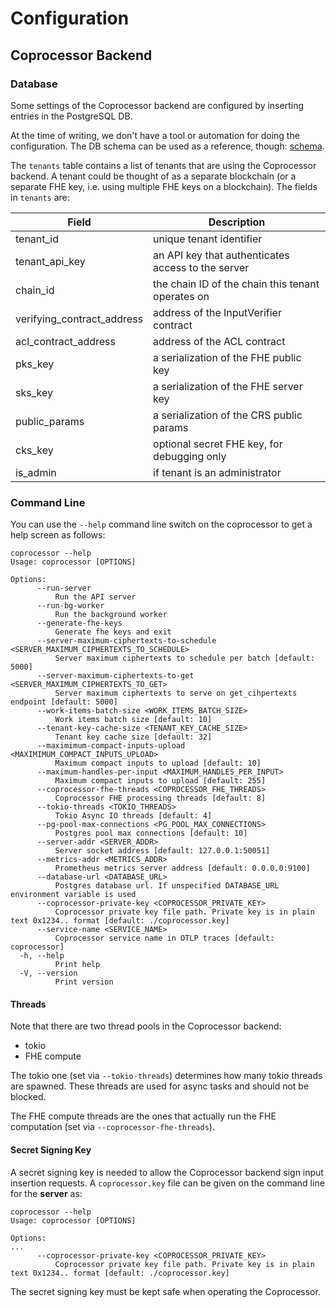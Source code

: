 # Configuration

## Coprocessor Backend

### Database
Some settings of the Coprocessor backend are configured by inserting entries in the PostgreSQL DB.

At the time of writing, we don't have a tool or automation for doing the configuration. The DB schema can be used as a reference, though: [schema](../../../../fhevm-engine/coprocessor/migrations/20240722111257_coprocessor.sql).

The `tenants` table contains a list of tenants that are using the Coprocessor backend. A tenant could be thought of as a separate blockchain (or a separate FHE key, i.e. using multiple FHE keys on a blockchain). The fields in `tenants` are:

| Field                      | Description                                        |
| -------------------------- | -------------------------------------------------- |
| tenant_id                  | unique tenant identifier                           |
| tenant_api_key             | an API key that authenticates access to the server |
| chain_id                   | the chain ID of the chain this tenant operates on  |
| verifying_contract_address | address of the InputVerifier contract              |
| acl_contract_address       | address of the ACL contract                        |
| pks_key                    | a serialization of the FHE public key              |
| sks_key                    | a serialization of the FHE server key              |
| public_params              | a serialization of the CRS public params           |
| cks_key                    | optional secret FHE key, for debugging only        |
| is_admin                   | if tenant is an administrator                      |


### Command Line

You can use the `--help` command line switch on the coprocessor to get a help screen as follows:

```
coprocessor --help
Usage: coprocessor [OPTIONS]

Options:
      --run-server
          Run the API server
      --run-bg-worker
          Run the background worker
      --generate-fhe-keys
          Generate fhe keys and exit
      --server-maximum-ciphertexts-to-schedule <SERVER_MAXIMUM_CIPHERTEXTS_TO_SCHEDULE>
          Server maximum ciphertexts to schedule per batch [default: 5000]
      --server-maximum-ciphertexts-to-get <SERVER_MAXIMUM_CIPHERTEXTS_TO_GET>
          Server maximum ciphertexts to serve on get_cihpertexts endpoint [default: 5000]
      --work-items-batch-size <WORK_ITEMS_BATCH_SIZE>
          Work items batch size [default: 10]
      --tenant-key-cache-size <TENANT_KEY_CACHE_SIZE>
          Tenant key cache size [default: 32]
      --maximimum-compact-inputs-upload <MAXIMIMUM_COMPACT_INPUTS_UPLOAD>
          Maximum compact inputs to upload [default: 10]
      --maximum-handles-per-input <MAXIMUM_HANDLES_PER_INPUT>
          Maximum compact inputs to upload [default: 255]
      --coprocessor-fhe-threads <COPROCESSOR_FHE_THREADS>
          Coprocessor FHE processing threads [default: 8]
      --tokio-threads <TOKIO_THREADS>
          Tokio Async IO threads [default: 4]
      --pg-pool-max-connections <PG_POOL_MAX_CONNECTIONS>
          Postgres pool max connections [default: 10]
      --server-addr <SERVER_ADDR>
          Server socket address [default: 127.0.0.1:50051]
      --metrics-addr <METRICS_ADDR>
          Prometheus metrics server address [default: 0.0.0.0:9100]
      --database-url <DATABASE_URL>
          Postgres database url. If unspecified DATABASE_URL environment variable is used
      --coprocessor-private-key <COPROCESSOR_PRIVATE_KEY>
          Coprocessor private key file path. Private key is in plain text 0x1234.. format [default: ./coprocessor.key]
      --service-name <SERVICE_NAME>
          Coprocessor service name in OTLP traces [default: coprocessor]
  -h, --help
          Print help
  -V, --version
          Print version

```

#### Threads

Note that there are two thread pools in the Coprocessor backend:
 * tokio
 * FHE compute

The tokio one (set via `--tokio-threads`) determines how many tokio threads are spawned. These threads are used for async tasks and should not be blocked.

The FHE compute threads are the ones that actually run the FHE computation (set via `--coprocessor-fhe-threads`).

#### Secret Signing Key

A secret signing key is needed to allow the Coprocessor backend sign input insertion requests. A `coprocessor.key` file can be given on the command line for the **server** as:

```
coprocessor --help
Usage: coprocessor [OPTIONS]

Options:
...
      --coprocessor-private-key <COPROCESSOR_PRIVATE_KEY>
          Coprocessor private key file path. Private key is in plain text 0x1234.. format [default: ./coprocessor.key]
```

The secret signing key must be kept safe when operating the Coprocessor.
